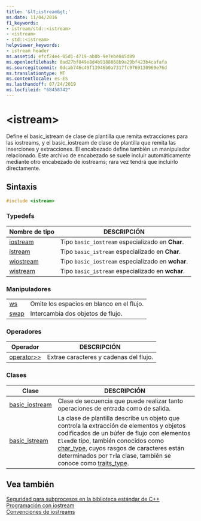 ```yaml
---
title: '&lt;istream&gt;'
ms.date: 11/04/2016
f1_keywords:
- istream/std::<istream>
- <istream>
- std::<istream>
helpviewer_keywords:
- istream header
ms.assetid: efcf24e4-05d1-4719-ab0b-9e7ebe845d89
ms.openlocfilehash: 0ad27bf849e8d4b9188868b9a29bf423b4cafafa
ms.sourcegitcommit: 0dcab746c49f13946b0a7317fc9769130969e76d
ms.translationtype: MT
ms.contentlocale: es-ES
ms.lasthandoff: 07/24/2019
ms.locfileid: "68458742"
---
```

# <a name="ltistreamgt"></a>&lt;istream&gt;

Define el basic_istream de clase de plantilla que remita extracciones para las iostreams, y el basic_iostream de clase de plantilla que remita las inserciones y extracciones. El encabezado define también un manipulador relacionado. Este archivo de encabezado se suele incluir automáticamente mediante otro encabezado de iostreams; rara vez tendrá que incluirlo directamente.

## <a name="syntax"></a>Sintaxis

```cpp
#include <istream>
```

### <a name="typedefs"></a>Typedefs

|Nombre de tipo|DESCRIPCIÓN|
|-|-|
|[iostream](../standard-library/istream-typedefs.md#iostream)|Tipo `basic_iostream` especializado en **Char**.|
|[istream](../standard-library/istream-typedefs.md#istream)|Tipo `basic_istream` especializado en **Char**.|
|[wiostream](../standard-library/istream-typedefs.md#wiostream)|Tipo `basic_iostream` especializado en **wchar**.|
|[wistream](../standard-library/istream-typedefs.md#wistream)|Tipo `basic_istream` especializado en **wchar**.|

### <a name="manipulators"></a>Manipuladores

|||
|-|-|
|[ws](../standard-library/istream-functions.md#ws)|Omite los espacios en blanco en el flujo.|
|[swap](../standard-library/istream-functions.md#istream_swap)|Intercambia dos objetos de flujo.|

### <a name="operators"></a>Operadores

|Operador|DESCRIPCIÓN|
|-|-|
|[operator>>](../standard-library/istream-operators.md#op_gt_gt)|Extrae caracteres y cadenas del flujo.|

### <a name="classes"></a>Clases

|Clase|DESCRIPCIÓN|
|-|-|
|[basic_iostream](../standard-library/basic-iostream-class.md)|Clase de secuencia que puede realizar tanto operaciones de entrada como de salida.|
|[basic_istream](../standard-library/basic-istream-class.md)|La clase de plantilla describe un objeto que controla la extracción de elementos y objetos codificados de un búfer de flujo con elementos `Elem`de tipo, también conocidos como [char_type](../standard-library/basic-ios-class.md#char_type), cuyos rasgos de caracteres están determinados por `Tr`la clase, también se conoce como [traits_type](../standard-library/basic-ios-class.md#traits_type).|

## <a name="see-also"></a>Vea también

[Seguridad para subprocesos en la biblioteca estándar de C++](../standard-library/thread-safety-in-the-cpp-standard-library.md)\
[Programación con iostream](../standard-library/iostream-programming.md)\
[Convenciones de iostreams](../standard-library/iostreams-conventions.md)
